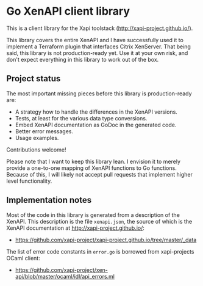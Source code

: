 # Go XenAPI client library

This is a client library for the Xapi toolstack
(http://xapi-project.github.io/).

This library covers the entire XenAPI and I have successfully used it to
implement a Terraform plugin that interfaces Citrix XenServer. That being said,
this library is not production-ready yet. Use it at your own risk, and don't
expect everything in this library to work out of the box.

## Project status

The most important missing pieces before this library is production-ready are:

  - A strategy how to handle the differences in the XenAPI versions.
  - Tests, at least for the various data type conversions.
  - Embed XenAPI documentation as GoDoc in the generated code.
  - Better error messages.
  - Usage examples.

Contributions welcome!

Please note that I want to keep this library lean. I envision it to merely
provide a one-to-one mapping of XenAPI functions to Go functions. Because of
this, I will likely not accept pull requests that implement higher level
functionality.

## Implementation notes

Most of the code in this library is generated from a description of the XenAPI.
This description is the file `xenapi.json`, the source of which is the XenAPI
documentation at http://xapi-project.github.io/:

  - https://github.com/xapi-project/xapi-project.github.io/tree/master/_data

The list of error code constants in `error.go` is borrowed from xapi-projects
OCaml client:

  - https://github.com/xapi-project/xen-api/blob/master/ocaml/idl/api_errors.ml
